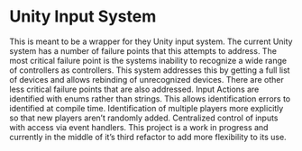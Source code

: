# Unity Input System

This is meant to be a wrapper for they Unity input system.  The current Unity system has a number of failure points that this attempts to address.  The most critical failure point is the systems inability to recognize a wide range of controllers as controllers. This system addresses this by getting a full list of devices and allows rebinding of unrecognized devices.
There are other less critical failure points that are also addressed.  Input Actions are identified with enums rather than strings.  This allows identification errors to identified at compile time.  Identification of multiple players more explicitly so that new players aren’t randomly added.  Centralized control of inputs with access via event handlers.
This project is a work in progress and currently in the middle of it’s third refactor to add more flexibility to its use.
